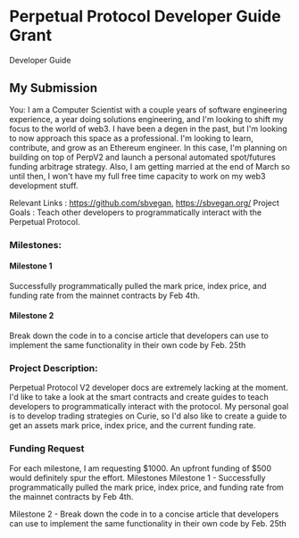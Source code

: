 # Perpetual Protocol Developer Guide Grant

Developer Guide

## My Submission
You: I am a Computer Scientist with a couple years of software engineering experience, a year doing solutions engineering, and I'm looking to shift my focus to the world of web3. I have been a degen in the past, but I'm looking to now approach this space as a professional. I'm looking to learn, contribute, and grow as an Ethereum engineer. In this case, I'm planning on building on top of PerpV2 and launch a personal automated spot/futures funding arbitrage strategy. Also,  I am getting married at the end of March so until then, I won't have my full free time capacity to work on my web3 development stuff.

Relevant Links : https://github.com/sbvegan, https://sbvegan.org/
Project Goals : Teach other developers to programmatically interact with the Perpetual Protocol.
### Milestones:  

#### Milestone 1

Successfully programmatically pulled the mark price, index price, and funding rate from the mainnet contracts by Feb 4th.

#### Milestone 2

Break down the code in to a concise article that developers can use to implement the same functionality in their own code by Feb. 25th

### Project Description: 

Perpetual Protocol V2 developer docs are extremely lacking at the moment. I'd like to take a look at the smart contracts and create guides to teach developers to programmatically interact with the protocol. My personal goal is to develop trading strategies on Curie, so I'd also like to create a guide to get an assets mark price, index price, and the current funding rate.

### Funding Request

For each milestone, I am requesting $1000. An upfront funding of $500 would definitely spur the effort.
Milestones
Milestone 1 - Successfully programmatically pulled the mark price, index price, and funding rate from the mainnet contracts by Feb 4th.

Milestone 2 - Break down the code in to a concise article that developers can use to implement the same functionality in their own code by Feb. 25th



